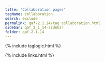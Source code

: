 ```yaml
---
title: "Collaboration pages"
tagName: collaboration
search: exclude
permalink: qaf-2.1.14/tag_collaboration.html
sidebar: qaf_2_1_14-sidebar
folder: qaf-2.1.14
---
```

{% include taglogic.html %}

{% include links.html %}
